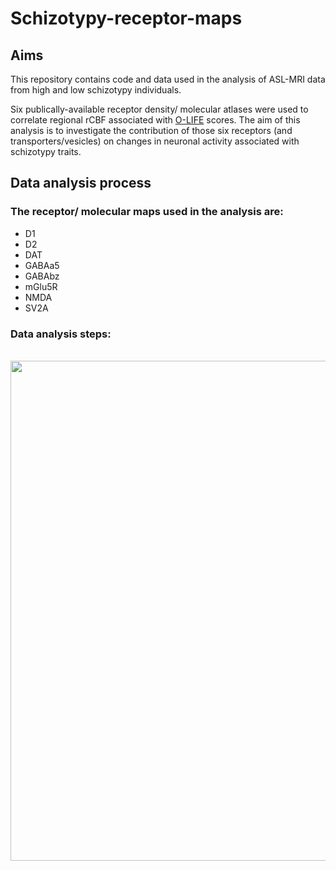 # Schizotypy-receptor-maps
## Aims
This repository contains code and data used in the analysis of ASL-MRI data from high and low schizotypy individuals. 

Six publically-available receptor density/ molecular atlases were used to correlate regional rCBF associated with [O-LIFE](https://pubmed.ncbi.nlm.nih.gov/16417985/) scores. The aim of this analysis is to investigate the contribution of those six receptors (and transporters/vesicles) on changes in neuronal activity associated with schizotypy traits.

## Data analysis process
### The receptor/ molecular maps used in the analysis are:
- D1
- D2
- DAT
- GABAa5
- GABAbz
- mGlu5R
- NMDA
- SV2A

### Data analysis steps:
<br>
<img src="https://github.com/juliam98/Schizotypy-receptor-maps/assets/93785710/923a59d4-a504-453e-8784-31ec27dfba63"  width="800">
<br>
